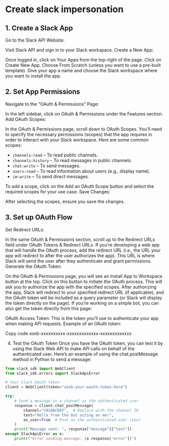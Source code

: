 # Create slack impersonation

## 1. Create a Slack App

Go to the Slack API Website:

Visit Slack API and sign in to your Slack workspace.
Create a New App:

Once logged in, click on Your Apps from the top-right of the page.
Click on Create New App.
Choose From Scratch (unless you want to use a pre-built template).
Give your app a name and choose the Slack workspace where you want to install the app.


## 2. Set App Permissions

Navigate to the "OAuth & Permissions" Page:

In the left sidebar, click on OAuth & Permissions under the Features section.
Add OAuth Scopes:

In the OAuth & Permissions page, scroll down to OAuth Scopes.
You'll need to specify the necessary permissions (scopes) that the app requires in order to interact with your Slack workspace. Here are some common scopes:


* `channels:read` – To read public channels.
* `channels:history` – To read messages in public channels.
* `chat:write` – To send messages.
* `users:read` – To read information about users (e.g., display name).
* `im:write` – To send direct messages.

To add a scope, click on the Add an OAuth Scope button and select the required scopes for your use case.
Save Changes:

After selecting the scopes, ensure you save the changes.

## 3. Set up OAuth Flow

Set Redirect URLs:

In the same OAuth & Permissions section, scroll up to the Redirect URLs field under OAuth Tokens & Redirect URLs.
If you’re developing a web app that will handle the OAuth process, add the redirect URL (i.e., the URL your app will redirect to after the user authorizes the app). This URL is where Slack will send the user after they authenticate and grant permissions.
Generate the OAuth Token:

On the OAuth & Permissions page, you will see an Install App to Workspace button at the top.
Click on this button to initiate the OAuth process. This will ask you to authorize the app with the specified scopes.
After authorizing the app, Slack will redirect to your specified redirect URL (if applicable), and the OAuth token will be included as a query parameter (or Slack will display the token directly on the page).
If you’re working on a simple bot, you can also get the token directly from this page:

OAuth Access Token: This is the token you'll use to authenticate your app when making API requests.
Example of an OAuth token:

Copy code
xoxb-xxxxxxxxxx-xxxxxxxxxxxxx-xxxxxxxxxxxxx

4. Test the OAuth Token
Once you have the OAuth token, you can test it by using the Slack Web API to make API calls on behalf of the authenticated user. Here’s an example of using the chat.postMessage method in Python to send a message:

```python
from slack_sdk import WebClient
from slack_sdk.errors import SlackApiError

# Your Slack OAuth token
client = WebClient(token="xoxb-your-oauth-token-here")

try:
    # Send a message in a channel as the authenticated user
    response = client.chat_postMessage(
        channel="C01ABCDEF",  # Replace with the channel ID
        text="Hello from the bot acting as me!",
        as_user=True  # Post as the authenticated user (you)
    )
    print("Message sent: ", response["message"]["text"])
except SlackApiError as e:
    print(f"Error sending message: {e.response['error']}")
```